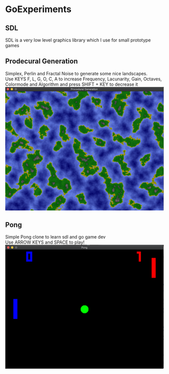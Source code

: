 # GoExperiments

## SDL
SDL is a very low level graphics library which I use for small prototype games

## Prodecural Generation
Simplex, Perlin and Fractal Noise to generate some nice landscapes.<br/>
Use KEYS F, L, G, O, C, A to increase Frequency, Lacunarity, Gain, Octaves, Colormode and Algorithm and press SHIFT + KEY to decrease it<br/>
![ProceduralGeneration!](docs/procGen.png)

## Pong
Simple Pong clone to learn sdl and go game dev<br/>
Use ARROW KEYS and SPACE to play!</br>
![Pong!](docs/pong.png)
